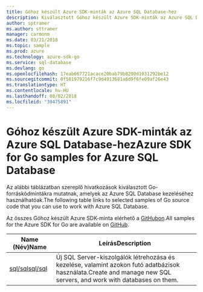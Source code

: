 ```yaml
---
title: Góhoz készült Azure SDK-minták az Azure SQL Database-hez
description: Kiválasztott Góhoz készült Azure SDK-minták az Azure SQL Database használatához.
author: sptramer
ms.author: sttramer
manager: carmonm
ms.date: 03/21/2018
ms.topic: sample
ms.prod: azure
ms.technology: azure-sdk-go
ms.service: sql-database
ms.devlang: go
ms.openlocfilehash: 17eab667721acace20bab79b8290d1031292be12
ms.sourcegitcommit: 0f581979216f7c9d4913681a6d9f6fe09af26e43
ms.translationtype: HT
ms.contentlocale: hu-HU
ms.lasthandoff: 08/02/2018
ms.locfileid: "39475891"
---
```

# <a name="azure-sdk-for-go-samples-for-azure-sql-database"></a><span data-ttu-id="c180c-103">Góhoz készült Azure SDK-minták az Azure SQL Database-hez</span><span class="sxs-lookup"><span data-stu-id="c180c-103">Azure SDK for Go samples for Azure SQL Database</span></span>

<span data-ttu-id="c180c-104">Az alábbi táblázatban szereplő hivatkozások kiválasztott Go-forráskódmintákra mutatnak, amelyek az Azure SQL Database kezeléséhez használhatóak.</span><span class="sxs-lookup"><span data-stu-id="c180c-104">The following table links to selected samples of Go source code that you can use to work with Azure SQL Database.</span></span>

<span data-ttu-id="c180c-105">Az összes Góhoz készült Azure SDK-minta elérhető a [GitHubon](https://github.com/Azure-Samples/azure-sdk-for-go-samples).</span><span class="sxs-lookup"><span data-stu-id="c180c-105">All samples for the Azure SDK for Go are available on [GitHub](https://github.com/Azure-Samples/azure-sdk-for-go-samples).</span></span>

| <span data-ttu-id="c180c-106">Name (Név)</span><span class="sxs-lookup"><span data-stu-id="c180c-106">Name</span></span> | <span data-ttu-id="c180c-107">Leírás</span><span class="sxs-lookup"><span data-stu-id="c180c-107">Description</span></span> |
|------|-------------|
| [<span data-ttu-id="c180c-108">sql/sql</span><span class="sxs-lookup"><span data-stu-id="c180c-108">sql/sql</span></span>](https://github.com/Azure-Samples/azure-sdk-for-go-samples/blob/master/sql/sql.go) | <span data-ttu-id="c180c-109">Új SQL Server-kiszolgálók létrehozása és kezelése, valamint azokon futó adatbázisok használata.</span><span class="sxs-lookup"><span data-stu-id="c180c-109">Create and manage new SQL servers, and work with databases on them.</span></span> |
